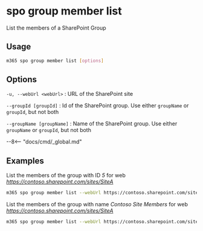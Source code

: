 # spo group member list

List the members of a SharePoint Group

## Usage

```sh
m365 spo group member list [options]
```

## Options

`-u, --webUrl <webUrl>`
: URL of the SharePoint site

`--groupId [groupId]`
: Id of the SharePoint group. Use either `groupName` or `groupId`, but not both

`--groupName [groupName]`
: Name of the SharePoint group. Use either `groupName` or `groupId`, but not both

--8<-- "docs/cmd/_global.md"

## Examples

List the members of the group with ID _5_ for web _https://contoso.sharepoint.com/sites/SiteA_

```sh
m365 spo group member list --webUrl https://contoso.sharepoint.com/sites/SiteA --groupId 5
```

List the members of the group with name _Contoso Site Members_ for web _https://contoso.sharepoint.com/sites/SiteA_

```sh
m365 spo group member list --webUrl https://contoso.sharepoint.com/sites/SiteA --groupName "Contoso Site Members"
```
